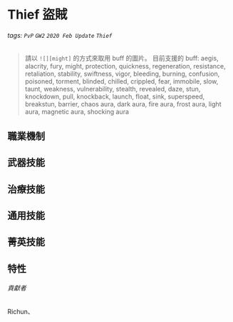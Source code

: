 # Thief 盜賊

###### tags: `PvP` `GW2` `2020 Feb Update` `Thief`

> 請以 `![][might]` 的方式來取用 buff 的圖片。
> 目前支援的 buff: aegis, alacrity, fury, might, protection, quickness, regeneration, resistance, retaliation, stability, swiftness, vigor, bleeding, burning, confusion, poisoned, torment, blinded, chilled, crippled, fear, immobile, slow, taunt, weakness, vulnerability, stealth, revealed, daze, stun, knockdown, pull, knockback, launch, float, sink, superspeed, breakstun, barrier, chaos aura, dark aura, fire aura, frost aura, light aura, magnetic aura, shocking aura

## 職業機制

## 武器技能

## 治療技能

## 通用技能

## 菁英技能

## 特性

###### 貢獻者
Richun、

[底下這些別動，上面才是正文]: https://wiki.guildwars2.com

[aegis]: https://wiki.guildwars2.com/images/e/e5/Aegis.png
[alarcity]: https://wiki.guildwars2.com/images/4/4c/Alacrity.png
[fury]: https://wiki.guildwars2.com/images/4/46/Fury.png
[might]: https://wiki.guildwars2.com/images/7/7c/Might.png
[protection]: https://wiki.guildwars2.com/images/6/6c/Protection.png
[quickness]: https://wiki.guildwars2.com/images/b/b4/Quickness.png
[regeneration]: https://wiki.guildwars2.com/images/5/53/Regeneration.png
[resistance]: https://wiki.guildwars2.com/images/4/4b/Resistance.png
[retaliation]: https://wiki.guildwars2.com/images/5/53/Retaliation.png
[stability]: https://wiki.guildwars2.com/images/a/ae/Stability.png
[swiftness]: https://wiki.guildwars2.com/images/a/af/Swiftness.png
[vigor]: https://wiki.guildwars2.com/images/f/f4/Vigor.png
[bleeding]: https://wiki.guildwars2.com/images/3/33/Bleeding.png
[burning]: https://wiki.guildwars2.com/images/4/45/Burning.png
[confusion]: https://wiki.guildwars2.com/images/e/e6/Confusion.png
[poisoned]: https://wiki.guildwars2.com/images/1/11/Poisoned.png
[torment]: https://wiki.guildwars2.com/images/0/08/Torment.png
[blinded]: https://wiki.guildwars2.com/images/3/33/Blinded.png
[chilled]: https://wiki.guildwars2.com/images/a/a6/Chilled.png
[crippled]: https://wiki.guildwars2.com/images/f/fb/Crippled.png
[fear]: https://wiki.guildwars2.com/images/e/e6/Fear.png
[immobile]: https://wiki.guildwars2.com/images/3/32/Immobile.png
[slow]: https://wiki.guildwars2.com/images/f/f5/Slow.png
[taunt]: https://wiki.guildwars2.com/images/c/cc/Taunt.png
[weakness]: https://wiki.guildwars2.com/images/f/f9/Weakness.png
[vulnerability]: https://wiki.guildwars2.com/images/a/af/Vulnerability.png
[stealth]: https://wiki.guildwars2.com/images/thumb/1/19/Stealth.png/32px-Stealth.png
[revealed]: https://wiki.guildwars2.com/images/thumb/d/db/Revealed.png/32px-Revealed.png
[daze]: https://wiki.guildwars2.com/images/7/79/Daze.png
[stun]: https://wiki.guildwars2.com/images/9/97/Stun.png
[knockdown]: https://wiki.guildwars2.com/images/3/36/Knockdown.png
[pull]: https://wiki.guildwars2.com/images/a/a4/Radius.png
[knockback]: https://wiki.guildwars2.com/images/c/ca/Knockback.png
[launch]: https://wiki.guildwars2.com/images/6/68/Launch.png
[float]: https://wiki.guildwars2.com/images/c/c8/Float.png
[sink]: https://wiki.guildwars2.com/images/6/66/Sink.png
[superspeed]: https://wiki.guildwars2.com/images/thumb/1/1a/Super_Speed.png/32px-Super_Speed.png
[breakstun]: https://wiki.guildwars2.com/images/7/7a/Breaks_stun.png
[barrier]: https://wiki.guildwars2.com/images/c/cc/Barrier.png
[chaos aura]: https://wiki.guildwars2.com/images/thumb/1/1b/Chaos_Armor.png/32px-Chaos_Armor.png
[dark aura]: https://wiki.guildwars2.com/images/e/ef/Dark_Aura.png
[fire aura]: https://wiki.guildwars2.com/images/thumb/1/18/Fire_Shield.png/32px-Fire_Shield.png
[frost aura]: https://wiki.guildwars2.com/images/thumb/6/68/Frost_Aura.png/32px-Frost_Aura.png
[light aura]: https://wiki.guildwars2.com/images/5/5a/Light_Aura.png
[magnetic aura]: https://wiki.guildwars2.com/images/thumb/5/5a/Magnetic_Aura.png/32px-Magnetic_Aura.png
[shocking aura]: https://wiki.guildwars2.com/images/thumb/3/31/Shocking_Aura.png/32px-Shocking_Aura.png

